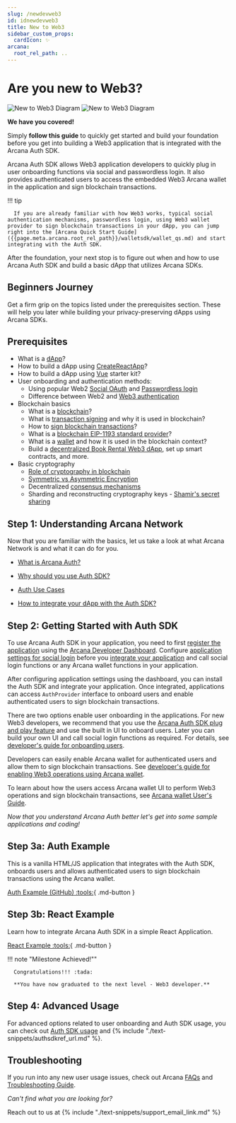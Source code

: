 ```yaml
---
slug: /newdevweb3
id: idnewdevweb3
title: New to Web3
sidebar_custom_props:
  cardIcon: ✨
arcana:
  root_rel_path: ..
---
```


# Are you new to Web3?

![New to Web3 Diagram](/img/diagrams/d_new_2_web3_light.png#only-light)
![New to Web3 Diagram](/img/diagrams/d_new_2_web3_dark.png#only-dark)

**We have you covered!**

Simply **follow this guide** to quickly get started and build your foundation before you get into building a Web3 application that is integrated with the Arcana Auth SDK.

Arcana Auth SDK allows Web3 application developers to quickly plug in user onboarding functions via social and passwordless login. It also provides authenticated users to access the embedded Web3 Arcana wallet in the application and sign blockchain transactions.

!!! tip

      If you are already familiar with how Web3 works, typical social authentication mechanisms, passwordless login, using Web3 wallet provider to sign blockchain transactions in your dApp, you can jump right into the [Arcana Quick Start Guide]({{page.meta.arcana.root_rel_path}}/walletsdk/wallet_qs.md) and start integrating with the Auth SDK.

After the foundation, your next stop is to figure out when and how to use Arcana Auth SDK and build a basic dApp that utilizes Arcana SDKs.

## Beginners Journey

Get a firm grip on the topics listed under the prerequisites section. These will help you later while building your privacy-preserving dApps using Arcana SDKs.

## Prerequisites

* What is a [dApp](https://ethereum.org/en/developers/docs/dapps/#prerequisites)?
* How to build a dApp using [CreateReactApp](https://create-react-app.dev/)?
* How to build a dApp using [Vue](https://vuejs.org/) starter kit?
* User onboarding and authentication methods:
   - Using popular Web2 [Social OAuth](https://auth0.com/learn/social-login/) and [Passwordless login](https://auth0.com/passwordless)
   - Difference between Web2 and [Web3 authentication](https://blog.mycrypto.com/sign-in-with-ethereum-an-alternative-to-centralized-identity-providers)
* Blockchain basics
  - What is a [blockchain](https://ethereum.org/en/developers/docs/intro-to-ethereum/#what-is-a-blockchain)?
  - What is [transaction signing](https://ethereum.org/en/developers/tutorials/sending-transactions-using-web3-and-alchemy/#why-do-i-need-to-sign-my-transactions) and why it is used in blockchain?
  - How to [sign blockchain transactions](https://ethereum.org/en/developers/tutorials/sending-transactions-using-web3-and-alchemy/)?
  - What is a [blockchain EIP-1193 standard provider](https://eips.ethereum.org/EIPS/eip-1193)?
  - What is a [wallet](https://ethereum.org/en/wallets/#main-content) and how it is used in the blockchain context?
  - Build a [decentralized Book Rental Web3 dApp](https://developers.tron.network/docs/build-a-web3-app), set up smart contracts, and more.
* Basic cryptography
  - [Role of cryptography in blockchain](https://consensys.net/blog/blockchain-explained/how-ethereum-works-part-1-cryptography-consensus-and-transactions/)
  - [Symmetric vs Asymmetric Encryption](https://www.ssl2buy.com/wiki/symmetric-vs-asymmetric-encryption-what-are-differences#:~:text=Symmetric%20encryption%20uses%20a%20single,and%20decrypt%20messages%20when%20communicating)
  - Decentralized [consensus mechanisms](https://ethereum.org/en/developers/docs/consensus-mechanisms/)
  - Sharding and reconstructing cryptography keys - [Shamir's secret sharing](https://medium.com/@keylesstech/a-beginners-guide-to-shamir-s-secret-sharing-e864efbf3648)

## Step 1: Understanding Arcana Network

Now that you are familiar with the basics, let us take a look at what Arcana Network is and what it can do for you.

* [What is Arcana Auth?]({{page.meta.arcana.root_rel_path}}/whatisan.md)

* [Why should you use Auth SDK?]({{page.meta.arcana.root_rel_path}}/whyan.md)

* [Auth Use Cases]({{page.meta.arcana.root_rel_path}}/use_cases.md)

* [How to integrate your dApp with the Auth SDK?]({{page.meta.arcana.root_rel_path}}/howdoiuse.md)

## Step 2: Getting Started with Auth SDK

To use Arcana Auth SDK in your application, you need to first [register the application]({{page.meta.arcana.root_rel_path}}/howto/config_dapp.md) using the [Arcana Developer Dashboard]({{page.meta.arcana.root_rel_path}}/concepts/dashboard.md). Configure [application settings for social login]({{page.meta.arcana.root_rel_path}}/howto/config_social_providers.md) before you [integrate your application]({{page.meta.arcana.root_rel_path}}/howto/integrate_auth/index.md) and call social login functions or any Arcana wallet functions in your application.

After configuring application settings using the dashboard, you can install the Auth SDK and integrate your application. Once integrated, applications can access `AuthProvider` interface to onboard users and enable authenticated users to sign blockchain transactions.

There are two options enable user onboarding in the applications. For new Web3 developers, we recommend that you use the [Arcana Auth SDK plug and play feature]({{page.meta.arcana.root_rel_path}}/concepts/plugnplayauth.md) and use the built in UI to onboard users. Later you can build your own UI and call social login functions as required. For details, see [developer's guide for onboarding users]({{page.meta.arcana.root_rel_path}}/howto/onboard_users/index.md). 

Developers can easily enable Arcana wallet for authenticated users and allow them to sign blockchain transactions. See [developer's guide for enabling Web3 operations using Arcana wallet]({{page.meta.arcana.root_rel_path}}/howto/arcana_wallet/index.md).

To learn about how the users access Arcana wallet UI to perform Web3 operations and sign blockchain transactions, see [Arcana wallet User's Guide]({{page.meta.arcana.root_rel_path}}/user_guides/wallet_ui/index.md).

*Now that you understand Arcana Auth better let's get into some sample applications and coding!*

## Step 3a: Auth Example

This is a vanilla HTML/JS application that integrates with the Auth SDK, onboards users and allows authenticated users to sign blockchain transactions using the Arcana wallet.

[Auth Example (GitHub) :tools:](https://github.com/arcana-network/auth/tree/main/examples){ .md-button }

## Step 3b: React Example

Learn how to integrate Arcana Auth SDK in a simple React Application.

[React Example :tools:]({{page.meta.arcana.root_rel_path}}/tutorials/code_samples/react_code_sample.md){ .md-button }

!!! note "Milestone Achieved!""

      Congratulations!!! :tada:

      **You have now graduated to the next level - Web3 developer.**

## Step 4: Advanced Usage

For advanced options related to user onboarding and Auth SDK usage, you can check out [Auth SDK usage]({{page.meta.arcana.root_rel_path}}/walletsdk/wallet_usage.md) and {% include "./text-snippets/authsdkref_url.md" %}.

## Troubleshooting

If you run into any new user usage issues, check out Arcana [FAQs]({{page.meta.arcana.root_rel_path}}/faq/index.md) and [Troubleshooting Guide]({{page.meta.arcana.root_rel_path}}/troubleshooting.md).

*Can't find what you are looking for?*

Reach out to us at {% include "./text-snippets/support_email_link.md" %}
